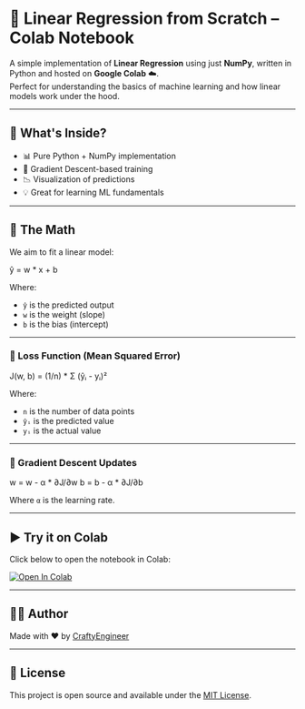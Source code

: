 # 📘 Linear Regression from Scratch – Colab Notebook

A simple implementation of **Linear Regression** using just **NumPy**, written in Python and hosted on **Google Colab** ☁️.  
Perfect for understanding the basics of machine learning and how linear models work under the hood.

---

## 📌 What's Inside?

- 📊 Pure Python + NumPy implementation
- 🧠 Gradient Descent-based training
- 📉 Visualization of predictions
- 💡 Great for learning ML fundamentals

---

## 🧮 The Math

We aim to fit a linear model:


ŷ = w * x + b



Where:
- `ŷ` is the predicted output
- `w` is the weight (slope)
- `b` is the bias (intercept)

---

### 🎯 Loss Function (Mean Squared Error)

J(w, b) = (1/n) * Σ (ŷᵢ - yᵢ)²

Where:
- `n` is the number of data points
- `ŷᵢ` is the predicted value
- `yᵢ` is the actual value

---

### 🔁 Gradient Descent Updates

w = w - α * ∂J/∂w
b = b - α * ∂J/∂b


Where `α` is the learning rate.


---

## ▶️ Try it on Colab

Click below to open the notebook in Colab:

[![Open In Colab](https://colab.research.google.com/assets/colab-badge.svg)](https://github.com/CraftyEngineer/Linear-Regression-From-Scratch/blob/main/linear-regression-from-scratch.ipynb)

---

## 🧑‍💻 Author

Made with ❤️ by [CraftyEngineer](https://github.com/CraftyEngineer)

---

## 📜 License

This project is open source and available under the [MIT License](LICENSE).
